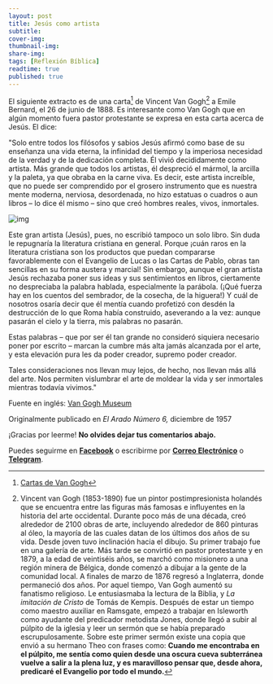 ```yaml
---
layout: post
title: Jesús como artista
subtitle: 
cover-img: 
thumbnail-img: 
share-img: 
tags: [Reflexión Bíblica]
readtime: true
published: true
---
```

El siguiente extracto es de una carta[^1] de Vincent Van Gogh[^2] a Emile Bernard, el 26 de junio de 1888. Es interesante como Van Gogh que en algún momento fuera pastor protestante se expresa en esta carta acerca de Jesús. El dice:

"Solo entre todos los filósofos y sabios Jesús afirmó como base de su enseñanza una vida eterna, la infinidad del tiempo y la imperiosa necesidad de la verdad y de la dedicación completa. Él vivió decididamente como artista. Más grande que todos los artistas, él despreció el mármol, la arcilla y la paleta, ya que obraba en la carne viva. Es decir, este artista increíble, que no puede ser comprendido por el grosero instrumento que es nuestra mente moderna, nerviosa, desordenada, no hizo estatuas o cuadros o aun libros – lo dice él mismo – sino que creó hombres reales, vivos, inmortales.

![img](https://www.plough.com/-/media/images/plough/article/2017/languages/van-gogh-es/vangoghwheatfieldsembed.jpg?h=512&w=600&la=es)

Este gran artista (Jesús), pues, no escribió tampoco un solo libro. Sin duda le repugnaría la literatura cristiana en general. Porque ¡cuán raros en la literatura cristiana son los productos que puedan compararse favorablemente con el Evangelio de Lucas o las Cartas de Pablo, obras tan sencillas en su forma austera y marcial! Sin embargo, aunque el gran artista Jesús rechazaba poner sus ideas y sus sentimientos en libros, ciertamente no despreciaba la palabra hablada, especialmente la parábola. (¡Qué fuerza hay en los cuentos del sembrador, de la cosecha, de la higuera!) Y cuál de nosotros osaría decir que él mentía cuando profetizó con desdén la destrucción de lo que Roma había construido, aseverando a la vez: aunque pasarán el cielo y la tierra, mis palabras no pasarán.

Estas palabras – que por ser él tan grande no consideró siquiera necesario poner por escrito – marcan la cumbre más alta jamás alcanzada por el arte, y esta elevación pura les da poder creador, supremo poder creador.

Tales consideraciones nos llevan muy lejos, de hecho, nos llevan más allá del arte. Nos permiten vislumbrar el arte de moldear la vida y ser inmortales mientras todavía vivimos."

Fuente en inglés: [Van Gogh Museum](http://vangoghletters.org/vg/letters/let632/letter.html)

Originalmente publicado en *El Arado Número 6,* diciembre de 1957

¡Gracias por leerme! **No olvides dejar tus comentarios abajo.**

Puedes seguirme en **[Facebook](https://www.facebook.com/danoisyzori)** o escribirme por **[Correo Electrónico](mailto:josedanois@gmail.com)** o **[Telegram](https://t.me/jdanois)**.

[^1]: [Cartas de Van Gogh](tab:https://vangoghletters.org/vg/letters.html)

[^2]: Vincent van Gogh (1853-1890) fue un pintor postimpresionista holandés que se encuentra entre las figuras más famosas e influyentes en la historia del arte occidental. Durante poco más de una década, creó alrededor de 2100 obras de arte, incluyendo alrededor de 860 pinturas al óleo, la mayoría de las cuales datan de los últimos dos años de su vida. Desde joven tuvo inclinación hacia el dibujo. Su primer trabajo fue en una galería de arte. Más tarde se convirtió en pastor protestante y en 1879, a la edad de veintiséis años, se marchó como misionero a una región minera de Bélgica, donde comenzó a dibujar a la gente de la comunidad local. A finales de marzo de 1876 regresó a Inglaterra, donde permaneció dos años. Por aquel tiempo, Van Gogh aumentó su fanatismo religioso. Le entusiasmaba la lectura de la Biblia, y *La imitación de Cristo* de Tomás de Kempis. Después de estar un tiempo como maestro auxiliar en Ramsgate, empezó a trabajar en Isleworth como ayudante del predicador metodista Jones, donde llegó a subir al púlpito de la iglesia y leer un sermón que se había preparado escrupulosamente. Sobre este primer sermón existe una copia que envió a su hermano Theo con frases como: **Cuando me encontraba en el púlpito, me sentía como quien desde una oscura cueva subterránea vuelve a salir a la plena luz, y es maravilloso pensar que, desde ahora, predicaré el Evangelio por todo el mundo.**
